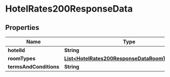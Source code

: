 

# HotelRates200ResponseData


## Properties

| Name | Type | Description | Notes |
|------------ | ------------- | ------------- | -------------|
|**hotelId** | **String** |  |  [optional] |
|**roomTypes** | [**List&lt;HotelRates200ResponseDataRoomTypesInner&gt;**](HotelRates200ResponseDataRoomTypesInner.md) |  |  [optional] |
|**termsAndConditions** | **String** |  |  [optional] |



